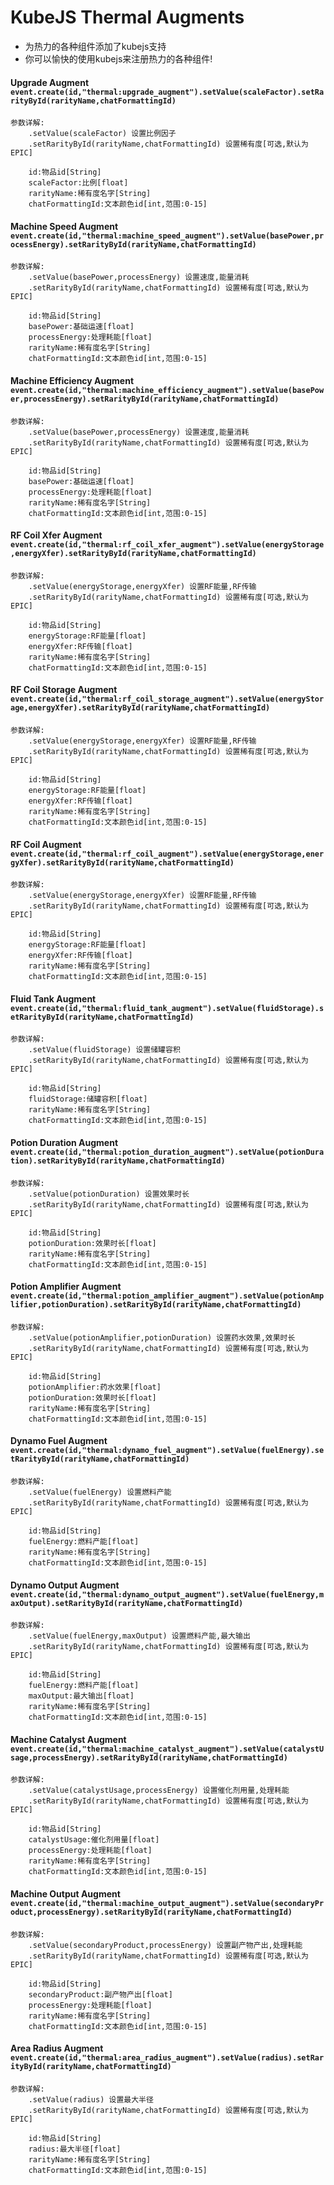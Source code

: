 # KubeJS Thermal Augments
- 为热力的各种组件添加了kubejs支持
- 你可以愉快的使用kubejs来注册热力的各种组件!

#### Upgrade Augment ```event.create(id,"thermal:upgrade_augment").setValue(scaleFactor).setRarityById(rarityName,chatFormattingId)```
```
参数详解:
    .setValue(scaleFactor) 设置比例因子
    .setRarityById(rarityName,chatFormattingId) 设置稀有度[可选,默认为EPIC]
    
    id:物品id[String]
    scaleFactor:比例[float]
    rarityName:稀有度名字[String]
    chatFormattingId:文本颜色id[int,范围:0-15]
```

#### Machine Speed Augment ```event.create(id,"thermal:machine_speed_augment").setValue(basePower,processEnergy).setRarityById(rarityName,chatFormattingId)```
```
参数详解:
    .setValue(basePower,processEnergy) 设置速度,能量消耗
    .setRarityById(rarityName,chatFormattingId) 设置稀有度[可选,默认为EPIC]
    
    id:物品id[String]
    basePower:基础运速[float]
    processEnergy:处理耗能[float]
    rarityName:稀有度名字[String]
    chatFormattingId:文本颜色id[int,范围:0-15]
```

#### Machine Efficiency Augment ```event.create(id,"thermal:machine_efficiency_augment").setValue(basePower,processEnergy).setRarityById(rarityName,chatFormattingId)```
```
参数详解:
    .setValue(basePower,processEnergy) 设置速度,能量消耗
    .setRarityById(rarityName,chatFormattingId) 设置稀有度[可选,默认为EPIC]
    
    id:物品id[String]
    basePower:基础运速[float]
    processEnergy:处理耗能[float]
    rarityName:稀有度名字[String]
    chatFormattingId:文本颜色id[int,范围:0-15]
```

#### RF Coil Xfer Augment ```event.create(id,"thermal:rf_coil_xfer_augment").setValue(energyStorage,energyXfer).setRarityById(rarityName,chatFormattingId)```
```
参数详解:
    .setValue(energyStorage,energyXfer) 设置RF能量,RF传输
    .setRarityById(rarityName,chatFormattingId) 设置稀有度[可选,默认为EPIC]
    
    id:物品id[String]
    energyStorage:RF能量[float]
    energyXfer:RF传输[float]
    rarityName:稀有度名字[String]
    chatFormattingId:文本颜色id[int,范围:0-15]
```

#### RF Coil Storage Augment ```event.create(id,"thermal:rf_coil_storage_augment").setValue(energyStorage,energyXfer).setRarityById(rarityName,chatFormattingId)```
```
参数详解:
    .setValue(energyStorage,energyXfer) 设置RF能量,RF传输
    .setRarityById(rarityName,chatFormattingId) 设置稀有度[可选,默认为EPIC]
    
    id:物品id[String]
    energyStorage:RF能量[float]
    energyXfer:RF传输[float]
    rarityName:稀有度名字[String]
    chatFormattingId:文本颜色id[int,范围:0-15]
```

#### RF Coil Augment ```event.create(id,"thermal:rf_coil_augment").setValue(energyStorage,energyXfer).setRarityById(rarityName,chatFormattingId)```
```
参数详解:
    .setValue(energyStorage,energyXfer) 设置RF能量,RF传输
    .setRarityById(rarityName,chatFormattingId) 设置稀有度[可选,默认为EPIC]
    
    id:物品id[String]
    energyStorage:RF能量[float]
    energyXfer:RF传输[float]
    rarityName:稀有度名字[String]
    chatFormattingId:文本颜色id[int,范围:0-15]
```

#### Fluid Tank Augment ```event.create(id,"thermal:fluid_tank_augment").setValue(fluidStorage).setRarityById(rarityName,chatFormattingId)```
```
参数详解:
    .setValue(fluidStorage) 设置储罐容积
    .setRarityById(rarityName,chatFormattingId) 设置稀有度[可选,默认为EPIC]
    
    id:物品id[String]
    fluidStorage:储罐容积[float]
    rarityName:稀有度名字[String]
    chatFormattingId:文本颜色id[int,范围:0-15]
```

#### Potion Duration Augment ```event.create(id,"thermal:potion_duration_augment").setValue(potionDuration).setRarityById(rarityName,chatFormattingId)```
```
参数详解:
    .setValue(potionDuration) 设置效果时长
    .setRarityById(rarityName,chatFormattingId) 设置稀有度[可选,默认为EPIC]
    
    id:物品id[String]
    potionDuration:效果时长[float]
    rarityName:稀有度名字[String]
    chatFormattingId:文本颜色id[int,范围:0-15]
```

#### Potion Amplifier Augment ```event.create(id,"thermal:potion_amplifier_augment").setValue(potionAmplifier,potionDuration).setRarityById(rarityName,chatFormattingId)```
```
参数详解:
    .setValue(potionAmplifier,potionDuration) 设置药水效果,效果时长
    .setRarityById(rarityName,chatFormattingId) 设置稀有度[可选,默认为EPIC]
    
    id:物品id[String]
    potionAmplifier:药水效果[float]
    potionDuration:效果时长[float]
    rarityName:稀有度名字[String]
    chatFormattingId:文本颜色id[int,范围:0-15]
```

#### Dynamo Fuel Augment ```event.create(id,"thermal:dynamo_fuel_augment").setValue(fuelEnergy).setRarityById(rarityName,chatFormattingId)```
```
参数详解:
    .setValue(fuelEnergy) 设置燃料产能
    .setRarityById(rarityName,chatFormattingId) 设置稀有度[可选,默认为EPIC]
    
    id:物品id[String]
    fuelEnergy:燃料产能[float]
    rarityName:稀有度名字[String]
    chatFormattingId:文本颜色id[int,范围:0-15]
```

#### Dynamo Output Augment ```event.create(id,"thermal:dynamo_output_augment").setValue(fuelEnergy,maxOutput).setRarityById(rarityName,chatFormattingId)```
```
参数详解:
    .setValue(fuelEnergy,maxOutput) 设置燃料产能,最大输出
    .setRarityById(rarityName,chatFormattingId) 设置稀有度[可选,默认为EPIC]
    
    id:物品id[String]
    fuelEnergy:燃料产能[float]
    maxOutput:最大输出[float]
    rarityName:稀有度名字[String]
    chatFormattingId:文本颜色id[int,范围:0-15]
```

#### Machine Catalyst Augment ```event.create(id,"thermal:machine_catalyst_augment").setValue(catalystUsage,processEnergy).setRarityById(rarityName,chatFormattingId)```
```
参数详解:
    .setValue(catalystUsage,processEnergy) 设置催化剂用量,处理耗能
    .setRarityById(rarityName,chatFormattingId) 设置稀有度[可选,默认为EPIC]
    
    id:物品id[String]
    catalystUsage:催化剂用量[float]
    processEnergy:处理耗能[float]
    rarityName:稀有度名字[String]
    chatFormattingId:文本颜色id[int,范围:0-15]
```

#### Machine Output Augment ```event.create(id,"thermal:machine_output_augment").setValue(secondaryProduct,processEnergy).setRarityById(rarityName,chatFormattingId)```
```
参数详解:
    .setValue(secondaryProduct,processEnergy) 设置副产物产出,处理耗能
    .setRarityById(rarityName,chatFormattingId) 设置稀有度[可选,默认为EPIC]
    
    id:物品id[String]
    secondaryProduct:副产物产出[float]
    processEnergy:处理耗能[float]
    rarityName:稀有度名字[String]
    chatFormattingId:文本颜色id[int,范围:0-15]
```

#### Area Radius Augment ```event.create(id,"thermal:area_radius_augment").setValue(radius).setRarityById(rarityName,chatFormattingId)```
```
参数详解:
    .setValue(radius) 设置最大半径
    .setRarityById(rarityName,chatFormattingId) 设置稀有度[可选,默认为EPIC]
    
    id:物品id[String]
    radius:最大半径[float]
    rarityName:稀有度名字[String]
    chatFormattingId:文本颜色id[int,范围:0-15]
```
